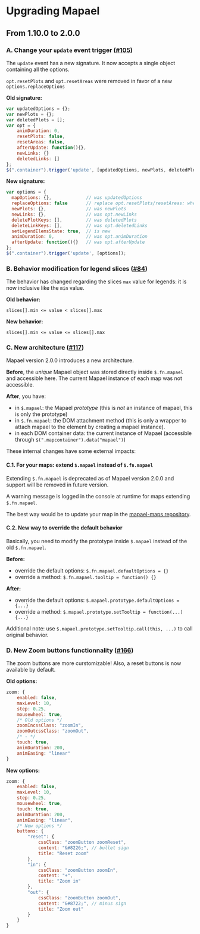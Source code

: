# Upgrading Mapael

## From 1.10.0 to 2.0.0

### A. Change your `update` event trigger ([#105](https://github.com/neveldo/jQuery-Mapael/issues/105))
The `update` event has a new signature.
It now accepts a single object containing all the options.

`opt.resetPlots` and `opt.resetAreas` were removed in favor of a new `options.replaceOptions`

**Old signature:**
```javascript
var updatedOptions = {};
var newPlots = {};
var deletedPlots = [];
var opt = {
    animDuration: 0,
    resetPlots: false,
    resetAreas: false,
    afterUpdate: function(){},
    newLinks: {}
    deletedLinks: []
};
$(".container").trigger('update', [updatedOptions, newPlots, deletedPlots, opt]);
```
**New signature:**
```javascript
var options = {
  mapOptions: {},             // was updatedOptions
  replaceOptions: false       // replace opt.resetPlots/resetAreas: whether mapsOptions should entirely replace current map options, or just extend it,
  newPlots: {},               // was newPlots
  newLinks: {},               // was opt.newLinks
  deletePlotKeys: [],         // was deletedPlots
  deleteLinkKeys: [],         // was opt.deletedLinks
  setLegendElemsState: true,  // is new
  animDuration: 0,            // was opt.animDuration
  afterUpdate: function(){}   // was opt.afterUpdate
};
$(".container").trigger('update', [options]);
```

### B. Behavior modification for legend slices ([#84](https://github.com/neveldo/jQuery-Mapael/issues/84))
The behavior has changed regarding the slices `max` value for legends: it is now inclusive like the `min` value.

**Old behavior:**
```
slices[].min <= value < slices[].max
```

**New behavior:**
```
slices[].min <= value <= slices[].max
```

### C. New architecture ([#117](https://github.com/neveldo/jQuery-Mapael/issues/117))
Mapael version 2.0.0 introduces a new architecture.

**Before**, the *unique* Mapael object was stored directly inside `$.fn.mapael` and accessible here.
The current Mapael instance of each map was not accessible.

**After**, you have:
- in `$.mapael`: the Mapael *prototype* (this is *not* an instance of mapael, this is only the prototype)
- in `$.fn.mapael`: the DOM attachment method (this is only a wrapper to attach mapael to the element by creating a mapael instance).
- in each DOM container data: the current instance of Mapael (accessible through `$(".mapcontainer").data("mapael")`)

These internal changes have some external impacts:

#### C.1. For your maps: extend `$.mapael` instead of `$.fn.mapael`
Extending `$.fn.mapael` is deprecated as of Mapael version 2.0.0 and support will be removed in future version.

A warning message is logged in the console at runtime for maps extending `$.fn.mapael`.

The best way would be to update your map in the [mapael-maps repository](https://github.com/neveldo/mapael-maps).

#### C.2. New way to override the default behavior
Basically, you need to modify the prototype inside `$.mapael` instead of the old `$.fn.mapael`.

**Before:**
- override the default options: `$.fn.mapael.defaultOptions = {}`
- override a method: `$.fn.mapael.tooltip = function() {}`

**After:**
- override the default options: `$.mapael.prototype.defaultOptions = {...}`
- override a method: `$.mapael.prototype.setTooltip = function(...) {...}`

Additional note: use `$.mapael.prototype.setTooltip.call(this, ...)` to call original behavior.

### D. New Zoom buttons functionnality ([#166](https://github.com/neveldo/jQuery-Mapael/issues/166))
The zoom buttons are more curstomizable! Also, a reset buttons is now available by default.

**Old options:**
```javascript 
zoom: {
    enabled: false,
    maxLevel: 10,
    step: 0.25,
    mousewheel: true,
    /* Old options */
    zoomIncssClass: "zoomIn",
    zoomOutcssClass: "zoomOut",
    /* - */
    touch: true,
    animDuration: 200,
    animEasing: "linear"
}
```

**New options:**
```javascript 
zoom: {
    enabled: false,
    maxLevel: 10,
    step: 0.25,
    mousewheel: true,
    touch: true,
    animDuration: 200,
    animEasing: "linear",
    /* New options */
    buttons: {
        "reset": {
            cssClass: "zoomButton zoomReset",
            content: "&#8226;", // bullet sign
            title: "Reset zoom"
        },
        "in": {
            cssClass: "zoomButton zoomIn",
            content: "+",
            title: "Zoom in"
        },
        "out": {
            cssClass: "zoomButton zoomOut",
            content: "&#8722;", // minus sign
            title: "Zoom out"
        }
    }
}


